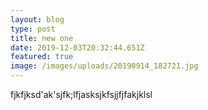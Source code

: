 ```yaml
---
layout: blog
type: post
title: new one
date: 2019-12-03T20:32:44.651Z
featured: true
image: /images/uploads/20190914_182721.jpg
---
```

fjkfjksd'ak'sjfk;lfjasksjkfsjjfjfakjklsl
